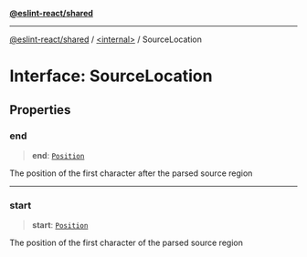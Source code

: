 [**@eslint-react/shared**](../../README.md)

***

[@eslint-react/shared](../../README.md) / [\<internal\>](../README.md) / SourceLocation

# Interface: SourceLocation

## Properties

### end

> **end**: [`Position`](Position.md)

The position of the first character after the parsed source region

***

### start

> **start**: [`Position`](Position.md)

The position of the first character of the parsed source region
